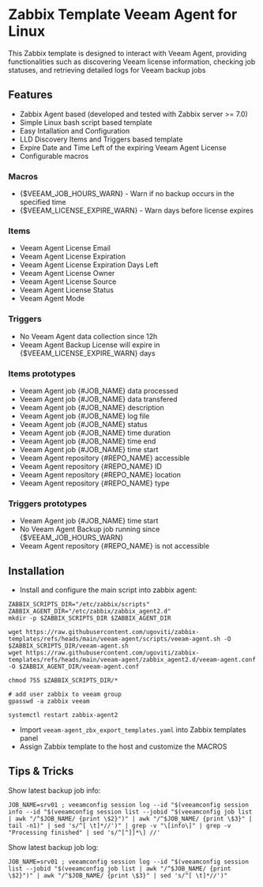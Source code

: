 # Zabbix Template Veeam Agent for Linux
This Zabbix template is designed to interact with Veeam Agent, providing functionalities such as discovering Veeam license information, checking job statuses, and retrieving detailed logs for Veeam backup jobs

## Features
- Zabbix Agent based (developed and tested with Zabbix server >= 7.0)
- Simple Linux bash script based template
- Easy Intallation and Configuration
- LLD Discovery Items and Triggers based template
- Expire Date and Time Left of the expiring Veeam Agent License
- Configurable macros

### Macros
- {$VEEAM_JOB_HOURS_WARN} - Warn if no backup occurs in the specified time
- {$VEEAM_LICENSE_EXPIRE_WARN} - Warn days before license expires

### Items
- Veeam Agent License Email
- Veeam Agent License Expiration
- Veeam Agent License Expiration Days Left
- Veeam Agent License Owner
- Veeam Agent License Source
- Veeam Agent License Status
- Veeam Agent Mode

### Triggers
- No Veeam Agent data collection since 12h
- Veeam Agent Backup License will expire in {$VEEAM_LICENSE_EXPIRE_WARN} days

### Items prototypes
- Veeam Agent job {#JOB_NAME} data processed
- Veeam Agent job {#JOB_NAME} data transfered
- Veeam Agent job {#JOB_NAME} description
- Veeam Agent job {#JOB_NAME} log file
- Veeam Agent job {#JOB_NAME} status
- Veeam Agent job {#JOB_NAME} time duration
- Veeam Agent job {#JOB_NAME} time end
- Veeam Agent job {#JOB_NAME} time start
- Veeam Agent repository {#REPO_NAME} accessible
- Veeam Agent repository {#REPO_NAME} ID
- Veeam Agent repository {#REPO_NAME} location
- Veeam Agent repository {#REPO_NAME} type

### Triggers prototypes
- Veeam Agent job {#JOB_NAME} time start
- No Veeam Agent Backup job running since {$VEEAM_JOB_HOURS_WARN}
- Veeam Agent repository {#REPO_NAME} is not accessible

## Installation
- Install and configure the main script into zabbix agent:
```
ZABBIX_SCRIPTS_DIR="/etc/zabbix/scripts"
ZABBIX_AGENT_DIR="/etc/zabbix/zabbix_agent2.d"
mkdir -p $ZABBIX_SCRIPTS_DIR $ZABBIX_AGENT_DIR

wget https://raw.githubusercontent.com/ugoviti/zabbix-templates/refs/heads/main/veeam-agent/scripts/veeam-agent.sh -O $ZABBIX_SCRIPTS_DIR/veeam-agent.sh
wget https://raw.githubusercontent.com/ugoviti/zabbix-templates/refs/heads/main/veeam-agent/zabbix_agent2.d/veeam-agent.conf -O $ZABBIX_AGENT_DIR/veeam-agent.conf

chmod 755 $ZABBIX_SCRIPTS_DIR/*

# add user zabbix to veeam group
gpasswd -a zabbix veeam

systemctl restart zabbix-agent2

```
- Import `veeam-agent_zbx_export_templates.yaml` into Zabbix templates panel
- Assign Zabbix template to the host and customize the MACROS


## Tips & Tricks

Show latest backup job info:
```
JOB_NAME=srv01 ; veeamconfig session log --id "$(veeamconfig session info --id "$(veeamconfig session list --jobid "$(veeamconfig job list | awk "/^$JOB_NAME/ {print \$2}")" | awk "/^$JOB_NAME/ {print \$3}" | tail -n1)" | sed 's/^[ \t]*//')" | grep -v "\[info\]" | grep -v "Processing finished" | sed 's/^[^]]*\] //'
```

Show latest backup job log:
```
JOB_NAME=srv01 ; veeamconfig session log --id "$(veeamconfig session list --jobid "$(veeamconfig job list | awk "/^$JOB_NAME/ {print \$2}")" | awk "/^$JOB_NAME/ {print \$3}" | sed 's/^[ \t]*//')"
```

